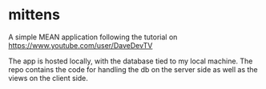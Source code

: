 # mittens
A simple MEAN application following the tutorial on https://www.youtube.com/user/DaveDevTV

The app is hosted locally, with the database tied to my local machine. The repo
contains the code for handling the db on the server side as well as the views 
on the client side. 
